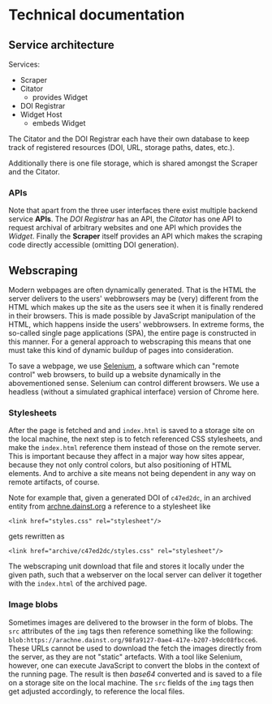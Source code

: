 # Technical documentation

## Service architecture

Services:

- Scraper
- Citator
    - provides Widget
- DOI Registrar
- Widget Host
    - embeds Widget

The Citator and the DOI Registrar each have their own database to
keep track of registered resources (DOI, URL, storage paths, dates, etc.).

Additionally there is one file storage, which is shared amongst the 
Scraper and the Citator.

### APIs

Note that apart from the three user interfaces there exist multiple backend service **APIs**.
The *DOI Registrar* has an API, the *Citator* has one API to request archival of arbitrary websites and one API
which provides the *Widget*. Finally the **Scraper** itself provides an API which makes the scraping code directly accessible
(omitting DOI generation).

## Webscraping

Modern webpages are often dynamically generated. That is the HTML the server delivers
to the users' webbrowsers may be (very) different from the HTML which makes up the site
as the users see it when it is finally rendered in their browsers. 
This is made possible by JavaScript manipulation of the HTML, which happens inside the users' webbrowsers. 
In extreme forms, the so-called single page applications (SPA), the entire page is constructed in this manner.
For a general approach to webscraping this means that one must take this kind of dynamic buildup of pages
into consideration.

To save a webpage, we use [Selenium](https://www.selenium.dev), a software which can "remote control" web browsers, to build up
a website dynamically in the abovementioned sense. Selenium can control different browsers. We use a headless 
(without a simulated graphical interface) version of Chrome here.

### Stylesheets

After the page is fetched and and `index.html` is saved to a storage site on the local machine, the next step
is to fetch referenced CSS stylesheets, and make the `index.html` reference them instead of those on the remote server.
This is important because they affect in a major way how sites appear, because they not only control colors, but also positioning
of HTML elements. And to archive a site means not being dependent in any way on remote artifacts, of course.

Note for example that, given a generated DOI of `c47ed2dc`, in an archived entity from [archne.dainst.org](https://arachne.dainst.org)
a reference to a stylesheet like

```
<link href="styles.css" rel="stylesheet"/>
```

gets rewritten as

```
<link href="archive/c47ed2dc/styles.css" rel="stylesheet"/>
```

The webscraping unit download that file and stores it locally under the given path, such that a webserver on the local server
can deliver it together with the `index.html` of the archived page.

### Image blobs

Sometimes images are delivered to the browser in the form of blobs. The `src` attributes of the `img` tags
then reference something like the following: `blob:https://arachne.dainst.org/98fa9127-0ae4-417e-b207-b9dc08fbcce6`.
These URLs cannot be used to download the fetch the images directly from the server, as they are not "static" artefacts.
With a tool like Selenium, however, one can execute JavaScript to convert the blobs in the context of the running page.
The result is then *base64* converted and is saved to a file on a storage site on the local machine. The `src` fields
of the `img` tags then get adjusted accordingly, to reference the local files.
